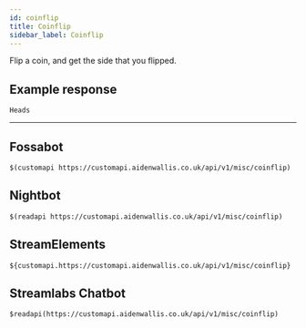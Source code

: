 ```yaml
---
id: coinflip
title: Coinflip
sidebar_label: Coinflip
---
```


Flip a coin, and get the side that you flipped.

## Example response
```Heads```

---

## Fossabot
```$(customapi https://customapi.aidenwallis.co.uk/api/v1/misc/coinflip)```

## Nightbot
```$(readapi https://customapi.aidenwallis.co.uk/api/v1/misc/coinflip)```

## StreamElements
```${customapi.https://customapi.aidenwallis.co.uk/api/v1/misc/coinflip}```

## Streamlabs Chatbot
```$readapi(https://customapi.aidenwallis.co.uk/api/v1/misc/coinflip)```
